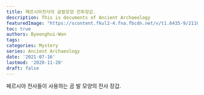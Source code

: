 ```yaml
---
title: 페르시아전사의 곰발모양 전투장갑.
description: This is documents of Ancient Archaeology 
featuredImage: "https://scontent.fkul2-4.fna.fbcdn.net/v/t1.6435-9/211099083_1512327912432846_7928661861113017600_n.jpg?_nc_cat=104&ccb=1-3&_nc_sid=825194&_nc_ohc=aaHk49G6vh0AX-mfvdR&_nc_ht=scontent.fkul2-4.fna&oh=4579ca415e0cf4680c8bce4403b75207&oe=60F7FB6B"
toc: true
authors: Byeonghui-Won
tags:
categories: Mystery
series: Ancient Archaeology 
date: '2021-07-16'
lastmod: '2020-11-20'
draft: false
---
```


페르시아 전사들이 사용하는 곰 발 모양의 전사 장갑.
